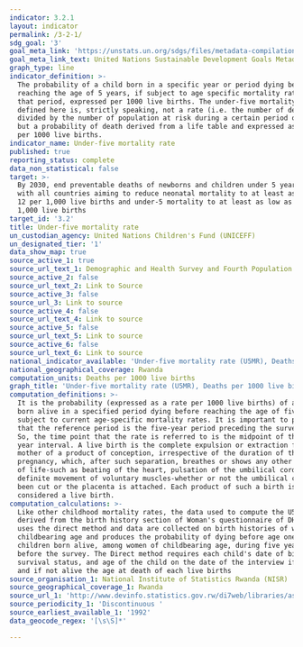 ```yaml
---
indicator: 3.2.1
layout: indicator
permalink: /3-2-1/
sdg_goal: '3'
goal_meta_link: 'https://unstats.un.org/sdgs/files/metadata-compilation/Metadata-Goal-3.pdf '
goal_meta_link_text: United Nations Sustainable Development Goals Metadata (PDF 225 KB)
graph_type: line
indicator_definition: >-
  The probability of a child born in a specific year or period dying before
  reaching the age of 5 years, if subject to age specific mortality rates of
  that period, expressed per 1000 live births. The under-five mortality rate as
  defined here is, strictly speaking, not a rate (i.e. the number of deaths
  divided by the number of population at risk during a certain period of time)
  but a probability of death derived from a life table and expressed as a rate
  per 1000 live births.
indicator_name: Under-five mortality rate
published: true
reporting_status: complete
data_non_statistical: false
target: >-
  By 2030, end preventable deaths of newborns and children under 5 years of age,
  with all countries aiming to reduce neonatal mortality to at least as low as
  12 per 1,000 live births and under-5 mortality to at least as low as 25 per
  1,000 live births
target_id: '3.2'
title: Under-five mortality rate
un_custodian_agency: United Nations Children's Fund (UNICEFF)
un_designated_tier: '1'
data_show_map: true
source_active_1: true
source_url_text_1: Demographic and Health Survey and Fourth Population and Housing Census
source_active_2: false
source_url_text_2: Link to Source
source_active_3: false
source_url_3: Link to source
source_active_4: false
source_url_text_4: Link to source
source_active_5: false
source_url_text_5: Link to source
source_active_6: false
source_url_text_6: Link to source
national_indicator_available: 'Under-five mortality rate (U5MR), Deaths per 1000 live births'
national_geographical_coverage: Rwanda
computation_units: Deaths per 1000 live births
graph_title: 'Under-five mortality rate (U5MR), Deaths per 1000 live births'
computation_definitions: >-
  It is the probability (expressed as a rate per 1000 live births) of a child
  born alive in a specified period dying before reaching the age of five, if
  subject to current age-specific mortality rates. It is important to point out
  that the reference period is the five-year period preceding the survey date.
  So, the time point that the rate is referred to is the midpoint of the five
  year interval. A live birth is the complete expulsion or extraction from its
  mother of a product of conception, irrespective of the duration of the
  pregnancy, which, after such separation, breathes or shows any other evidence
  of life-such as beating of the heart, pulsation of the umbilical cord, or
  definite movement of voluntary muscles-whether or not the umbilical cord has
  been cut or the placenta is attached. Each product of such a birth is
  considered a live birth.
computation_calculations: >-
  Like other childhood mortality rates, the data used to compute the U5MR is
  derived from the birth history section of Woman's questionnaire of DHS. It
  uses the direct method and data are collected on birth histories of women of
  childbearing age and produces the probability of dying before age one for
  children born alive, among women of childbearing age, during five year periods
  before the survey. The Direct method requires each child's date of birth,
  survival status, and age of the child on the date of the interview if alive
  and if not alive the age at death of each live births
source_organisation_1: National Institute of Statistics Rwanda (NISR)
source_geographical_coverage_1: Rwanda
source_url_1: 'http://www.devinfo.statistics.gov.rw/di7web/libraries/aspx/home.aspx'
source_periodicity_1: 'Discontinuous '
source_earliest_available_1: '1992'
data_geocode_regex: '[\s\S]*'

---
```

